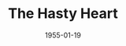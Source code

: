---
title: The Hasty Heart
date: 1955-01-19
closing_date: 1955-01-29
layout: productions
featured_image:
image_caption:
image_credit:
playbill:
Theatre: Theatre Jacksonville
Venue: Little Theatre
cast:
- Blossom: L.J. Gift
- Colonel: Don Heebner
- Digger: James Osbaldeston
- Kiwi: Phil Meunier
- Lachlen: George Durney
- Margaret: Barbara Meyer
- Orderly: Larry Maher
- Tommy: Norman Rickard
- Yank: Bob Green
crew:
- Assistant Director: Jeanne Strickland
- Book holder:
  - Betty Ogilvie
  - Ruth Klein
- Construction and painting:
  - Nina Branch
  - Hank Duval
  - Eileen Duval
  - Nat Nunn
  - James Donaldson
  - Bronston Cass
  - Esther Barnes
  - Louise Peairs
  - Yvonne Smith
  - Budd Porter
  - Betty Schoenberger
  - Don Anderson
  - Peggy Gift
  - Margaret Burt
  - Jerry Fletcher
  - Laurel Barton
  - Anne Rogers
  - Mary Wallis
  - Jan Meunier
  - Bill Desinger
  - Eula Mae Snow
  - Judith Snow
  - Fritz Gypson
  - Mel Barnett
  - Elaine Barnert
  - L.J. Gift
- Director: Paul Geisenhof
- Light Controls: Nat Nunn
- Make-up Assistant:
  - Elva Stein
  - Peggy Gift
  - Eileen Duval
  - Jerry Fletcher
  - Jocelyn Brown
  - Polly Clendening
- Make-up Chairman: Eula Mae Snow
- Properties Assistant:
  - Margaret Burt
  - Anne Rogers
  - Millie Barnert
  - Jane White
- Properties Chairman: Walter Gomel
- Setting and Technical Direction: George A. Ramsey, Jr.
- Sound and Music: Alice Nunn
- Stage Manager: James Donaldson
- Wardrobe Assistant:
  - Eileen Duval
  - Susan Schearer
  - Mason Darby
  - Betty Groves
  - Iris Ann Taylor
  - Dorothy Bassett
  - Leone Thurston
  - Betty Ogilvie
  - Caroline Rawls
  - Madelon Geisenhof
- Wardrobe Chairman: Virginia Gomel
orchestra:
external_links:
---
